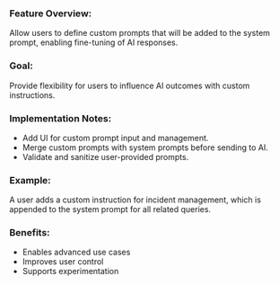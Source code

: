 ### Feature Overview:
Allow users to define custom prompts that will be added to the system prompt, enabling fine-tuning of AI responses.

### Goal:
Provide flexibility for users to influence AI outcomes with custom instructions.

### Implementation Notes:
- Add UI for custom prompt input and management.
- Merge custom prompts with system prompts before sending to AI.
- Validate and sanitize user-provided prompts.

### Example:
A user adds a custom instruction for incident management, which is appended to the system prompt for all related queries.

### Benefits:
- Enables advanced use cases
- Improves user control
- Supports experimentation